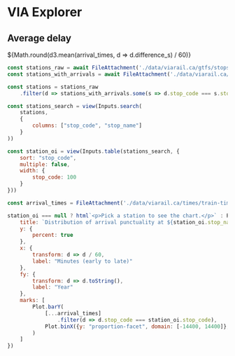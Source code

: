 # VIA Explorer

<div class="grid grid-cols-4">
	<div class="card">
		<h2>Average delay</h2>
		${Math.round(d3.mean(arrival_times, d => d.difference_s) / 60)}
	</div>
</div>

```js
const stations_raw = await FileAttachment('./data/viarail.ca/gtfs/stops.txt').csv()
const stations_with_arrivals = await FileAttachment('./data/viarail.ca/times/station-codes.csv').csv()

const stations = stations_raw
	.filter(d => stations_with_arrivals.some(s => d.stop_code === s.stop_code))
```

```js
const stations_search = view(Inputs.search(
	stations,
	{
		columns: ["stop_code", "stop_name"]
	}
))
```

```js
const station_oi = view(Inputs.table(stations_search, {
	sort: "stop_code",
	multiple: false,
	width: {
		stop_code: 100
	}
}))
```


```js
const arrival_times = FileAttachment('./data/viarail.ca/times/train-times.parquet').parquet()
```

```js
station_oi === null ? html`<p>Pick a station to see the chart.</p>` : Plot.plot({
	title: `Distribution of arrival punctuality at ${station_oi.stop_name} (${station_oi.stop_code})`,
	y: {
		percent: true
	},
	x: {
		transform: d => d / 60,
		label: "Minutes (early to late)"
	},
	fy: {
		transform: d => d.toString(),
		label: "Year"
	},
	marks: [
		Plot.barY(
			[...arrival_times]
				.filter(d => d.stop_code === station_oi.stop_code),
			Plot.binX({y: "proportion-facet", domain: [-14400, 14400]}, {x: {thresholds: [-14400, 0 * 60, 15 * 60, 60 * 60, 240 * 60, 14400], value: "difference_s"}, fy: "arrival_year", tip: true})
		)
	]
})
```
